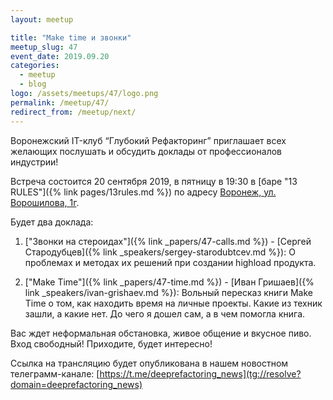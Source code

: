 ```yaml
---
layout: meetup

title: "Make time и звонки"
meetup_slug: 47
event_date: 2019.09.20
categories:
  - meetup
  - blog
logo: /assets/meetups/47/logo.png
permalink: /meetup/47/
redirect_from: /meetup/next/
---
```


Воронежский IT-клуб “Глубокий Рефакторинг” приглашает всех желающих послушать и обсудить доклады от профессионалов индустрии!

Встреча состоится 20 сентября 2019, в пятницу в 19:30 в [баре "13 RULES"]({% link pages/13rules.md %}) по адресу [Воронеж, ул. Ворошилова, 1г](https://go.2gis.com/6mn3t).

Будет два доклада:

1. ["Звонки на стероидах"]({% link _papers/47-calls.md %}) - [Сергей Стародубцев]({% link _speakers/sergey-starodubtcev.md %}): О проблемах и методах их решений при создании highload продукта.

2. ["Make Time"]({% link _papers/47-time.md %}) - [Иван Гришаев]({% link _speakers/ivan-grishaev.md %}): Вольный пересказ книги Make Time о том, как находить время на личные проекты. Какие из техник зашли, а какие нет. До чего я дошел сам, а в чем помогла книга.

Вас ждет неформальная обстановка, живое общение и вкусное пиво. Вход свободный! Приходите, будет интересно!

Ссылка на трансляцию будет опубликована в нашем новостном телеграмм-канале: [https://t.me/deeprefactoring_news](tg://resolve?domain=deeprefactoring_news)
